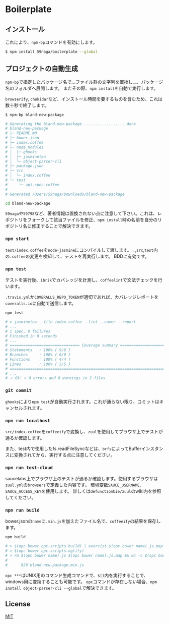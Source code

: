 # Boilerplate

## インストール

これにより、`npm-bp`コマンドを有効にします。

```bash
$ npm install 59naga/boilerplate --global
```

## プロジェクトの自動生成

`npm-bp`で指定したパッケージ名で__ファイル群の文字列を置換し__、パッケージ名のフォルダへ展開します。
またその際、`npm install`を自動で実行します。

`browserify`, `chokidar`など、インストール時間を要するものを含むため、これは数十秒で終了します。

```bash
$ npm-bp bland-new-package

# Generating the bland-new-package .................. done
# bland-new-package
# ├─ README.md
# ├─ bower.json
# ├─ index.coffee
# ├─ node_modules
# │  ├─ ghooks
# │  ├─ jasminetea
# │  └─ object-parser-cli
# ├─ package.json
# ├─ src
# │  └─ index.coffee
# └─ test
#     └─ api.spec.coffee
# 
# Generated /Users/59naga/Downloads/bland-new-package
```

```bash
cd bland-new-package
```

`59naga`や`59798`など、著者情報は置換されない点に注意して下さい。これは、レポジトリをフォークして該当ファイルを修正、`npm install`時の名前を自分のリポジトリ名に修正することで解決できます。

### `npm start`

`test/index.coffee`を`node-jasmine`にコンパイルして渡します。
`.`,`src`,`test`内の`.coffee`の変更を検知して、テストを再実行します。
BDDに有効です。

### `npm test`

テストを実行後、`ibrik`でカバレッジを計測し、`coffeelint`で文法チェックを行います。

`.travis.yml`か`COVERALLS_REPO_TOKEN`が適切であれば、カバレッジレポートを`coveralls.io`に自動で送信します。

```bash
npm test

# > jasminetea --file index.coffee --lint --cover --report
# ...
# 1 spec, 0 failures
# Finished in 0 seconds
# ...
# =============================== Coverage summary ===============================
# Statements   : 100% ( 9/9 )
# Branches     : 100% ( 0/0 )
# Functions    : 100% ( 4/4 )
# Lines        : 100% ( 5/5 )
# ================================================================================
# ...
# ✓ Ok! » 0 errors and 0 warnings in 2 files
```

### `git commit`

`ghooks`により`npm test`が自動実行されます。これが通らない限り、コミットはキャンセルされます。

### `npm run localhost`

`src/index.coffee`を`coffeeify`で変換し、`zuul`を使用してブラウザ上でテストが通るか確認します。

また、test内で使用したfs.readFileSyncなどは、`brfs`によってBufferインスタンスに変換されてから、実行する点に注意してください。

### `npm run test-cloud`

saucelabs上でブラウザ上のテストが通るか確認します。使用するブラウザは`zuul.yml`の`browsers`で定義した内容です。
環境変数`SAUCE_USERNAME`, `SAUCE_ACCESS_KEY`を使用します。
詳しくは`defunctzombie/zuul`のwiki内を参照してください。

### `npm run build`

bower.jsonの`name`に`.min.js`を加えたファイル名で、`coffeeify`の結果を保存します。

```bash
npm build

# > $(opc bower opc-scripts.build) | exorcist $(opc bower name).js.map -b . > $(opc bower name).js
# > $(opc bower opc-scripts.uglify)
# > rm $(opc bower name).js $(opc bower name).js.map && wc -c $(opc bower main)
# 
#      928 bland-new-package.min.js
```

`opc ***`はUNIX用のコマンド生成コマンドで、`$()`内を実行することで、windows用に変換することも可能です。
`opc`コマンドが存在しない場合、`npm install object-parser-cli --global`で解決できます。

License
---
[MIT][License]

[License]: http://59naga.mit-license.org/
